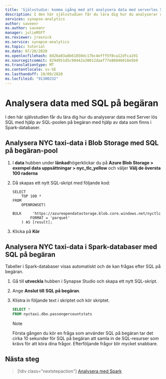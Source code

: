 ```yaml
---
title: 'Självstudie: komma igång med att analysera data med serverles SQL'
description: I den här självstudien får du lära dig hur du analyserar data med SQL på begäran med hjälp av data som finns i Spark-databaser.
services: synapse-analytics
author: saveenr
ms.author: saveenr
manager: julieMSFT
ms.reviewer: jrasnick
ms.service: synapse-analytics
ms.topic: tutorial
ms.date: 07/20/2020
ms.openlocfilehash: 8d26a03a8b61850dc17bc4efff5f8ca12dfca191
ms.sourcegitcommit: 829d951d5c90442a38012daaf77e86046018e5b9
ms.translationtype: MT
ms.contentlocale: sv-SE
ms.lasthandoff: 10/09/2020
ms.locfileid: "91300232"
---
```

# <a name="analyze-data-with-sql-on-demand"></a>Analysera data med SQL på begäran

I den här självstudien får du lära dig hur du analyserar data med Server lös SQL med hjälp av SQL-poolen på begäran med hjälp av data som finns i Spark-databaser. 

## <a name="analyze-nyc-taxi-data-in-blob-storage-using-sql-on-demand-pool"></a>Analysera NYC taxi-data i Blob Storage med SQL på begäran-pool

1. I **data** hubben under **länkad**högerklickar du på **Azure Blob Storage > exempel data uppsättningar > nyc_tlc_yellow** och väljer **Välj de översta 100 raderna**
1. Då skapas ett nytt SQL-skript med följande kod:

    ```
    SELECT
        TOP 100 *
    FROM
        OPENROWSET(
            BULK     'https://azureopendatastorage.blob.core.windows.net/nyctlc/yellow/puYear=*/puMonth=*/*.parquet',
            FORMAT = 'parquet'
        ) AS [result];
    ```
1. Klicka på **Kör**

## <a name="analyze-nyc-taxi-data-in-spark-databases-using-sql-on-demand"></a>Analysera NYC taxi-data i Spark-databaser med SQL på begäran

Tabeller i Spark-databaser visas automatiskt och de kan frågas efter SQL på begäran.

1. Gå till **utveckla** hubben i Synapse Studio och skapa ett nytt SQL-skript.
1. Ange **Anslut till** **SQL på begäran**.
1. Klistra in följande text i skriptet och kör skriptet.

    ```sql
    SELECT *
    FROM nyctaxi.dbo.passengercountstats
    ```

    > [!NOTE]
    > Första gången du kör en fråga som använder SQL på begäran tar det cirka 10 sekunder för SQL på begäran att samla in de SQL-resurser som krävs för att köra dina frågor. Efterföljande frågor blir mycket snabbare.
  


## <a name="next-steps"></a>Nästa steg

> [!div class="nextstepaction"]
> [Analysera med Spark](get-started-analyze-spark.md)

